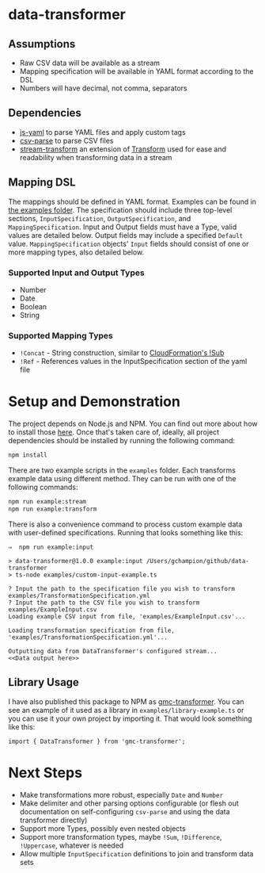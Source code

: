 # data-transformer

## Assumptions
 * Raw CSV data will be available as a stream
 * Mapping specification will be available in YAML format according to the DSL
 * Numbers will have decimal, not comma, separators

## Dependencies
 * [js-yaml](https://github.com/nodeca/js-yaml) to parse YAML files and apply custom tags
 * [csv-parse](https://github.com/adaltas/node-csv-parse) to parse CSV files
 * [stream-transform](https://github.com/adaltas/node-stream-transform) an extension of [Transform](https://nodejs.org/api/stream.html#stream_class_stream_transform) used for ease and readability when transforming data in a stream

## Mapping DSL
The mappings should be defined in YAML format. Examples can be found in [the examples folder](https://github.com/champgm/data-transformer/tree/master/examples). The specification should include three top-level sections, `InputSpecification`, `OutputSpecification`, and `MappingSpecification`. Input and Output fields must have a Type, valid values are detailed below. Output fields may include a specified `Default` value. `MappingSpecification` objects' `Input` fields should consist of one or more mapping types, also detailed below.

### Supported Input and Output Types
 * Number
 * Date
 * Boolean
 * String

### Supported Mapping Types
 * `!Concat` - String construction, similar to [CloudFormation's !Sub](https://docs.aws.amazon.com/AWSCloudFormation/latest/UserGuide/intrinsic-function-reference-sub.html)
 * `!Ref` - References values in the InputSpecification section of the yaml file

# Setup and Demonstration
The project depends on Node.js and NPM. You can find out more about how to install those [here](https://www.npmjs.com/get-npm). Once that's taken care of, ideally, all project dependencies should be installed by running the following command:
```bash
npm install
```

There are two example scripts in the `examples` folder. Each transforms example data using different method. They can be run with one of the following commands:
```bash
npm run example:stream
npm run example:transform
```

There is also a convenience command to process custom example data with user-defined specifications. Running that looks something like this:
```
⇒  npm run example:input

> data-transformer@1.0.0 example:input /Users/gchampion/github/data-transformer
> ts-node examples/custom-input-example.ts

? Input the path to the specification file you wish to transform examples/TransformationSpecification.yml
? Input the path to the CSV file you wish to transform examples/ExampleInput.csv
Loading example CSV input from file, 'examples/ExampleInput.csv'...

Loading transformation specification from file, 'examples/TransformationSpecification.yml'...

Outputting data from DataTransformer's configured stream...
<<Data output here>>
```

## Library Usage
I have also published this package to NPM as [gmc-transformer](https://www.npmjs.com/package/gmc-transformer). You can see an example of it used as a library in `examples/library-example.ts` or you can use it your own project by importing it. That would look something like this:
```
import { DataTransformer } from 'gmc-transformer';
```

# Next Steps
 * Make transformations more robust, especially `Date` and `Number`
 * Make delimiter and other parsing options configurable (or flesh out documentation on self-configuring `csv-parse` and using the data transformer directly)
 * Support more Types, possibly even nested objects
 * Support more transformation types, maybe `!Sum`, `!Difference`, `!Uppercase`, whatever is needed
 * Allow multiple `InputSpecification` definitions to join and transform data sets
